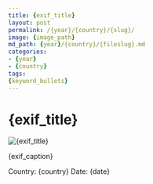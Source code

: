 ```yaml
---
title: {exif_title}
layout: post
permalink: /{year}/{country}/{slug}/
image: {image_path}
md_path: {year}/{country}/{fileslug}.md
categories:
- {year}
- {country}
tags:
{keyword_bullets}
---
```


# {exif_title}

![{exif_title}]({image_path})

{exif_caption}

Country: {country}
Date: {date}